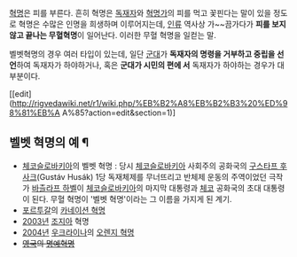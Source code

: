[혁명](%ED%98%81%EB%AA%85.md)은 피를 부른다. 흔히 혁명은
[독재자](%EB%8F%85%EC%9E%AC%EC%9E%90.md)와
[혁명가](%ED%98%81%EB%AA%85%EA%B0%80.md)의 피를 먹고 꽃핀다는 말이 있을 정도로 혁명은 수많은 인명을
희생하며 이루어지는데, [인류](%EC%9D%B8%EB%A5%98.md) 역사상 가~~끔가다가 **피를 보지 않고 끝나는 무혈혁명**이
일어난다. 이러한 무혈 혁명을 일컫는 말.

벨벳혁명의 경우 여러 타입이 있는데, 일단 [군대](%EA%B5%B0%EB%8C%80.md)가 **독재자의 명령을 거부하고 중립을
선언**하여 독재자가 하야하거나, 혹은 **군대가 시민의 편에 서** 독재자가 하야하는 경우가 대부분이다.

[[edit](http://rigvedawiki.net/r1/wiki.php/%EB%B2%A8%EB%B2%B3%20%ED%98%81%EB%A
A%85?action=edit&section=1)]

## 벨벳 혁명의 예 ¶

  * [체코슬로바키아](%EC%B2%B4%EC%BD%94%EC%8A%AC%EB%A1%9C%EB%B0%94%ED%82%A4%EC%95%84.md)의 벨벳 혁명 : 당시 [체코슬로바키아](%EC%B2%B4%EC%BD%94%EC%8A%AC%EB%A1%9C%EB%B0%94%ED%82%A4%EC%95%84.md) 사회주의 공화국의 [구스타프 후사크](%EA%B5%AC%EC%8A%A4%ED%83%80%ED%94%84%20%ED%9B%84%EC%82%AC%ED%81%AC.md)(Gustáv Husák) 1당 독재체제를 무너뜨리고 반체제 운동의 주역이었던 극작가 [바츨라프 하벨](%EB%B0%94%EC%B8%A8%EB%9D%BC%ED%94%84%20%ED%95%98%EB%B2%A8.md)이 [체코슬로바키아](%EC%B2%B4%EC%BD%94%EC%8A%AC%EB%A1%9C%EB%B0%94%ED%82%A4%EC%95%84.md)의 마지막 대통령과 [체코](%EC%B2%B4%EC%BD%94.md) 공화국의 초대 대통령이 된다. 무혈 혁명이 '벨벳 혁명'이라는 그 이름을 가지게 된 계기.
  * [포르투갈](%ED%8F%AC%EB%A5%B4%ED%88%AC%EA%B0%88.md)의 [카네이션 혁명](%EC%B9%B4%EB%84%A4%EC%9D%B4%EC%85%98%20%ED%98%81%EB%AA%85.md)
  * [2003년](2003%EB%85%84.md) [조지아](%EC%A1%B0%EC%A7%80%EC%95%84%28%EA%B5%AD%EA%B0%80%29.md) 혁명
  * [2004년](2004%EB%85%84.md) [우크라이나](%EC%9A%B0%ED%81%AC%EB%9D%BC%EC%9D%B4%EB%82%98.md)의 [오렌지 혁명](%EC%98%A4%EB%A0%8C%EC%A7%80%20%ED%98%81%EB%AA%85.md)
  * <del>[영국](%EC%98%81%EA%B5%AD.md)의 [명예혁명](%EB%AA%85%EC%98%88%ED%98%81%EB%AA%85.md)</del>

